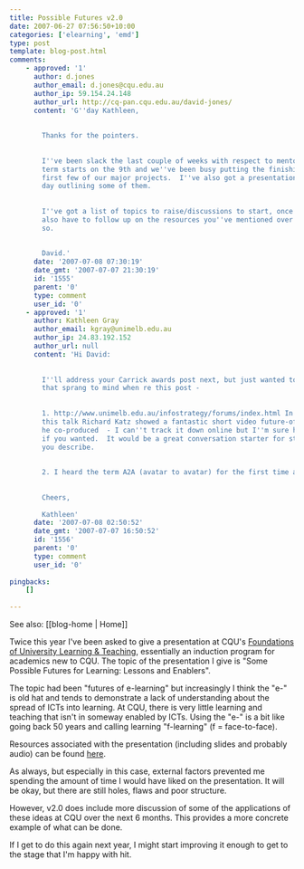 ```yaml
---
title: Possible Futures v2.0
date: 2007-06-27 07:56:50+10:00
categories: ['elearning', 'emd']
type: post
template: blog-post.html
comments:
    - approved: '1'
      author: d.jones
      author_email: d.jones@cqu.edu.au
      author_ip: 59.154.24.148
      author_url: http://cq-pan.cqu.edu.au/david-jones/
      content: 'G''day Kathleen,
    
    
        Thanks for the pointers.
    
    
        I''ve been slack the last couple of weeks with respect to mentor related posts.  CQU''s
        term starts on the 9th and we''ve been busy putting the finishing touches on the
        first few of our major projects.  I''ve also got a presentation to give on the
        day outlining some of them.
    
    
        I''ve got a list of topics to raise/discussions to start, once I have the time.  I
        also have to follow up on the resources you''ve mentioned over the last week or
        so.
    
    
        David.'
      date: '2007-07-08 07:30:19'
      date_gmt: '2007-07-07 21:30:19'
      id: '1555'
      parent: '0'
      type: comment
      user_id: '0'
    - approved: '1'
      author: Kathleen Gray
      author_email: kgray@unimelb.edu.au
      author_ip: 24.83.192.152
      author_url: null
      content: 'Hi David:
    
    
        I''ll address your Carrick awards post next, but just wanted to share two things
        that sprang to mind when re this post -
    
    
        1. http://www.unimelb.edu.au/infostrategy/forums/index.html In connection with
        this talk Richard Katz showed a fantastic short video future-of-HE scenario that
        he co-produced  - I can''t track it down online but I''m sure he''d give you access
        if you wanted.  It would be a great conversation starter for staff in the setting
        you describe.
    
    
        2. I heard the term A2A (avatar to avatar) for the first time at EDMEDIA ...
    
    
        Cheers,
    
        Kathleen'
      date: '2007-07-08 02:50:52'
      date_gmt: '2007-07-07 16:50:52'
      id: '1556'
      parent: '0'
      type: comment
      user_id: '0'
    
pingbacks:
    []
    
---
```


See also: [[blog-home | Home]]

Twice this year I've been asked to give a presentation at CQU's [Foundations of University Learning & Teaching](http://learning.cqu.edu.au/orientation/index.htm), essentially an induction program for academics new to CQU. The topic of the presentation I give is "Some Possible Futures for Learning: Lessons and Enablers".

The topic had been "futures of e-learning" but increasingly I think the "e-" is old hat and tends to demonstrate a lack of understanding about the spread of ICTs into learning. At CQU, there is very little learning and teaching that isn't in someway enabled by ICTs. Using the "e-" is a bit like going back 50 years and calling learning "f-learning" (f = face-to-face).

Resources associated with the presentation (including slides and probably audio) can be found [here](http://cq-pan.cqu.edu.au/david-jones/Publications/Presentations/PossibleFuturesII/).

As always, but especially in this case, external factors prevented me spending the amount of time I would have liked on the presentation. It will be okay, but there are still holes, flaws and poor structure.

However, v2.0 does include more discussion of some of the applications of these ideas at CQU over the next 6 months. This provides a more concrete example of what can be done.

If I get to do this again next year, I might start improving it enough to get to the stage that I'm happy with hit.